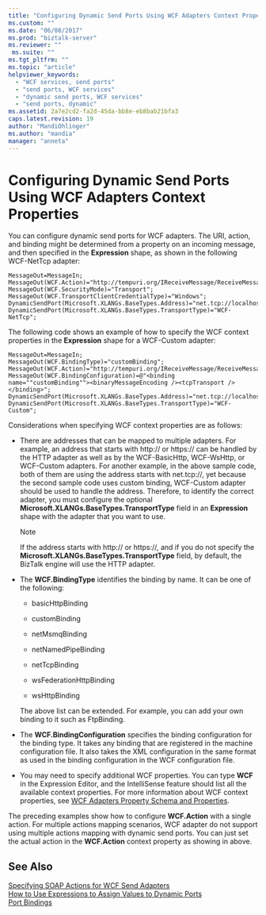 ```yaml
---
title: "Configuring Dynamic Send Ports Using WCF Adapters Context Properties | Microsoft Docs"
ms.custom: ""
ms.date: "06/08/2017"
ms.prod: "biztalk-server"
ms.reviewer: ""
 ms.suite: ""
ms.tgt_pltfrm: ""
ms.topic: "article"
helpviewer_keywords: 
  - "WCF services, send ports"
  - "send ports, WCF services"
  - "dynamic send ports, WCF services"
  - "send ports, dynamic"
ms.assetid: 2a7e2cd2-fa2d-45da-bb8e-eb8bab21bfa3
caps.latest.revision: 19
author: "MandiOhlinger"
ms.author: "mandia"
manager: "anneta"
---
```

# Configuring Dynamic Send Ports Using WCF Adapters Context Properties
You can configure dynamic send ports for WCF adapters. The URI, action, and binding might be determined from a property on an incoming message, and then specified in the **Expression** shape, as shown in the following WCF-NetTcp adapter:  
  
```  
MessageOut=MessageIn;  
MessageOut(WCF.Action)="http://tempuri.org/IReceiveMessage/ReceiveMessage";  
MessageOut(WCF.SecurityMode)="Transport";  
MessageOut(WCF.TransportClientCredentialType)="Windows";  
DynamicSendPort(Microsoft.XLANGs.BaseTypes.Address)="net.tcp://localhost:8001/netTcp";  
DynamicSendPort(Microsoft.XLANGs.BaseTypes.TransportType)="WCF-NetTcp";  
```  
  
 The following code shows an example of how to specify the WCF context properties in the **Expression** shape for a WCF-Custom adapter:  
  
```  
MessageOut=MessageIn;  
MessageOut(WCF.BindingType)="customBinding";  
MessageOut(WCF.Action)="http://tempuri.org/IReceiveMessage/ReceiveMessage";  
MessageOut(WCF.BindingConfiguration)=@"<binding name=""customBinding""><binaryMessageEncoding /><tcpTransport /></binding>";  
DynamicSendPort(Microsoft.XLANGs.BaseTypes.Address)="net.tcp://localhost:8001/customNetTcp";  
DynamicSendPort(Microsoft.XLANGs.BaseTypes.TransportType)="WCF-Custom";  
```  
  
 Considerations when specifying WCF context properties are as follows:  
  
-   There are addresses that can be mapped to multiple adapters. For example, an address that starts with http:// or https:// can be handled by the HTTP adapter as well as by the WCF-BasicHttp, WCF-WsHttp, or WCF-Custom adapters. For another example, in the above sample code, both of them are using the address starts with net.tcp://, yet because the second sample code uses custom binding, WCF-Custom adapter should be used to handle the address. Therefore, to identify the correct adapter, you must configure the optional **Microsoft.XLANGs.BaseTypes.TransportType** field in an **Expression** shape with the adapter that you want to use.  
  
    > [!NOTE]
    >  If the address starts with http:// or https://, and if you do not specify the **Microsoft.XLANGs.BaseTypes.TransportType** field, by default, the BizTalk engine will use the HTTP adapter.  
  
-   The **WCF.BindingType** identifies the binding by name. It can be one of the following:  
  
    -   basicHttpBinding  
  
    -   customBinding  
  
    -   netMsmqBinding  
  
    -   netNamedPipeBinding  
  
    -   netTcpBinding  
  
    -   wsFederationHttpBinding  
  
    -   wsHttpBinding  
  
     The above list can be extended. For example, you can add your own binding to it such as FtpBinding.  
  
-   The **WCF.BindingConfiguration** specifies the binding configuration for the binding type. It takes any binding that are registered in the machine configuration file. It also takes the XML configuration in the same format as used in the binding configuration in the WCF configuration file.  
  
-   You may need to specify additional WCF properties. You can type **WCF** in the Expression Editor, and the IntelliSense feature should list all the available context properties. For more information about WCF context properties, see [WCF Adapters Property Schema and Properties](../core/wcf-adapters-property-schema-and-properties.md).  
  
 The preceding examples show how to configure **WCF.Action** with a single action. For multiple actions mapping scenarios, WCF adapter do not support using multiple actions mapping with dynamic send ports. You can just set the actual action in the **WCF.Action** context property as showing in above.  
  
## See Also  
 [Specifying SOAP Actions for WCF Send Adapters](../core/specifying-soap-actions-for-wcf-send-adapters.md)   
 [How to Use Expressions to Assign Values to Dynamic Ports](../core/how-to-use-expressions-to-assign-values-to-dynamic-ports.md)   
 [Port Bindings](../core/port-bindings.md)
